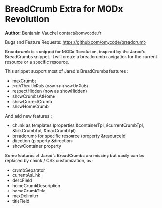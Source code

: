 BreadCrumb Extra for MODx Revolution
=======================================


**Author:** Benjamin Vauchel <contact@omycode.fr>


Bugs and Feature Requests: https://github.com/omycode/breadcrumb

Breadcrumb is a snippet for MODx Revolution, inspired by the Jared's BreadCrumbs snippet.
It will create a breadcrumb navigation for the current resource or a specific resource.

This snippet support most of Jared's BreadCrumbs features :

*   maxCrumbs
*   pathThruUnPub (now as showUnPub)
*   respectHidden (now as showHidden)
*   showCrumbsAtHome
*   showCurrentCrumb
*   showHomeCrumb
	
And add new features : 

*   chunk as templates (properties &containerTpl, &currentCrumbTpl, &linkCrumbTpl, &maxCrumbTpl)
*   breadcrumb for specific resource (property &resourceId)
*   direction (property &direction)
*   showContainer property
	
Some features of Jared's BreadCrumbs are missing but easily can be replaced by chunk / CSS customization, as :

*   crumbSeparator
*   currentAsLink
*   descField
*   homeCrumbDescription
*   homeCrumbTitle
*   maxDelimiter
*   titleField